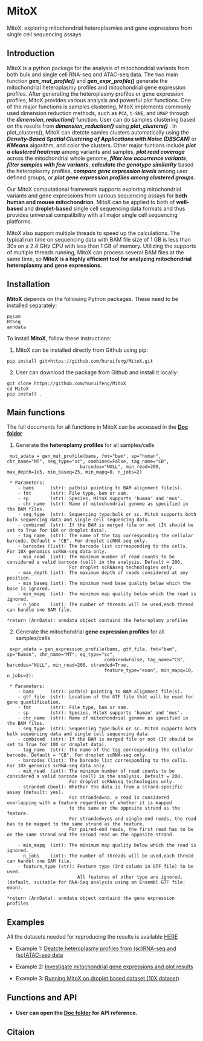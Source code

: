 # MitoX
MitoX: exploring mitochondrial heteroplasmies and gene expressions from single cell sequencing assays

## Introduction

MitoX is a python package for the analysis of mitochondrial variants from both bulk and single cell RNA-seq and ATAC-seq data. 
The two main function ***gen_mut_profile()*** and ***gen_expr_profile()*** generate the mitochondrial heteroplasmy profiles 
and mitochondrial gene expression profiles. After generating the heteroplasmy profiles or gene expression profiles, 
MitoX provides various analysis and powerful plot functions. 
One of the major functions is samples clustering, MitoX implements commonly used dimension reduction methods,
 such as `PCA`, `t-SNE`, and `UMAP` through the ***dimension_reduction()*** function. 
 User can do samples clustering based on the results from ***dimension_reduction()*** using ***plot_clusters()*** . 
 In plot_clusters(), MitoX can dtetcte samles clusters automatically using the ***Density-Based Spatial Clustering of Applications with Noise (DBSCAN)***
 or ***KMeans*** algorithm, and color the clusters. 
 Other major funtions include ***plot a clustered heatmap*** among variants and samples, 
 ***plot read coverage*** across the mitochondrial whole genome, ***filter low occurrence variants***, ***filter samples with few variants***, 
 ***calculate the genotype similarity*** based the heteroplasmy profiles, ***compare gene expression levels*** among user defined groups, 
 or ***plot gene expression profiles among clustered groups***. 

Our MitoX computational framework supports exploring mitochondrial variants and gene expressions from various sequencing assays for **both human and mouse mitochondrion**. 
MitoX can be applied to both of **well-based** and **droplet-based** single cell sequencing data formats and thus provides universal compatibility with all major single cell sequencing platforms. 

MitoX also support multiple threads to speed up the calculations. The typical run time on sequencing data with BAM file size of 1 GB is less than 30s on a 2.4 GHz CPU with less than 1 GB of memory. 
Utilizing the supports of multiple threads running, MitoX can process several BAM files at the same time, 
so **MitoX is a highly efficient tool for analyzing mitochondrial heteroplasmy and gene expressions.**

## Installation

**MitoX** depends on the following Python packages. These need to be installed separately:
```
pysam
HTSeq
anndata
```

To install **MitoX**, follow these instructions:

1. MitoX can be installed directly from Github using pip:

```
pip install git+https://github.com/huruifeng/MitoX.git
```

2. User can download the package from Github and install it locally:

```
git clone https://github.com/huruifeng/MitoX
cd MitoX
pip install .
```
## Main functions
The full documents for all functions in MitoX can be accessed in the [**Doc folder**](https://github.com/huruifeng/MitoX/tree/master/Doc)

1. Generate the **heteroplamy profiles** for all samples/cells
```
 mut_adata = gen_mut_profile(bams, fmt="bam", sp="human", chr_name="MT", seq_type="sc", combined=False, tag_name="CB",
                           barcodes="NULL", min_read=200, max_depth=1e5, min_baseq=25, min_mapq=0, n_jobs=2)
    
 * Parameters:
    - bams      (str): path(s) pointing to BAM alignment file(s).
    - fmt       (str): File type, bam or sam.
    - sp        (str): Species, MitoX supports 'human' and 'mus'.
    - chr_name  (str): Name of mitochondrial genome as specified in the BAM files.
    - seq_type  (str): Sequencing type:bulk or sc. MitoX supports both bulk sequencing data and single cell sequencing data.
    - combined  (str): If the BAM is merged file or not (It should be set to True for 10X or droplet data).
    - tag_name  (str): The name of the tag corresponding the cellular barcode. Default = "CB". For droplet scRNA-seq only.
    - barcodes (list): The barcode list corresponding to the cells. For 10X genomics scRNA-seq data only.
    - min_read  (int): The minimum number of read counts to be considered a valid barcode (cell) in the analysis. Default = 200. 
                       For droplet scRNAseq technologies only.
    - max_depth (int): The maximum depth of reads considered at any position.
    - min_baseq (int): The minimum read base quality below which the base is ignored.
    - min_mapq  (int): The minimum map quality below which the read is ignored.
    - n_jobs    (int): The number of threads will be used,each thread can handle one BAM file.

*return (AnnData): anndata object containd the heteroplamy profiles
```
2. Generate the mitochondrial **gene expression profiles** for all samples/cells
```
 expr_adata = gen_expression_profile(bams, gtf_file, fmt="bam", sp="human", chr_name="MT", eq_type="sc",
                                    combined=False, tag_name="CB", barcodes="NULL", min_read=200, stranded=True,
                                    feature_type="exon", min_mapq=10, n_jobs=2):
    
 * Parameters:
    - bams      (str): path(s) pointing to BAM alignment file(s).
    - gtf_file  (str): Location of the GTF file that will be used for gene quantification. 
    - fmt       (str): File type, bam or sam.
    - sp        (str): Species, MitoX supports 'human' and 'mus'.
    - chr_name  (str): Name of mitochondrial genome as specified in the BAM files.
    - seq_type  (str): Sequencing type:bulk or sc. MitoX supports both bulk sequencing data and single cell sequencing data.
    - combined  (str): If the BAM is merged file or not (It should be set to True for 10X or droplet data).
    - tag_name  (str): The name of the tag corresponding the cellular barcode. Default = "CB". For droplet scRNA-seq only.
    - barcodes (list): The barcode list corresponding to the cells. For 10X genomics scRNA-seq data only.
    - min_read  (int): The minimum number of read counts to be considered a valid barcode (cell) in the analysis. Default = 200. 
                       For droplet scRNAseq technologies only.
    - stranded (bool): Whether the data is from a strand-specific assay (default: yes).
                       For stranded=no, a read is considered overlapping with a feature regardless of whether it is mapped 
                       to the same or the opposite strand as the feature. 
                       For stranded=yes and single-end reads, the read has to be mapped to the same strand as the feature. 
                       For paired-end reads, the first read has to be on the same strand and the second read on the opposite strand. 
                       
    - min_mapq  (int): The minimum map quality below which the read is ignored.
    - n_jobs    (int): The number of threads will be used,each thread can handel one BAM file.
    - feature_type (str): Feature type (3rd column in GTF file) to be used. 
                          All features of other type are ignored. (default, suitable for RNA-Seq analysis using an Ensembl GTF file: exon).

*return (AnnData): anndata object containd the gene expression profiles
```

## Examples

All the datasets needed for reproducing the results is available [HERE](https://bioinfo.uth.edu/mitox/)

* Example 1: [Deatcte heteroplasmy profiles from (sc)RNA-seq and (sc)ATAC-seq data](https://github.com/huruifeng/MitoX/tree/master/Doc)

* Example 2: [Investigate mitochondrial gene expressions and plot results](https://github.com/huruifeng/MitoX/tree/master/Doc)

* Example 3: [Running MitoX on droplet based dataset (10X dataset)](https://github.com/huruifeng/MitoX/tree/master/Doc)

## Functions and API
* #### User can open the [**Doc folder**](https://github.com/huruifeng/MitoX/tree/master/Doc) for API reference.

## Citaion


